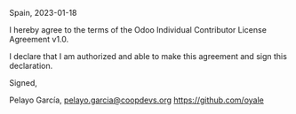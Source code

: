 Spain, 2023-01-18

I hereby agree to the terms of the Odoo Individual Contributor License
Agreement v1.0.

I declare that I am authorized and able to make this agreement and sign this
declaration.

Signed,

Pelayo García, pelayo.garcia@coopdevs.org https://github.com/oyale

